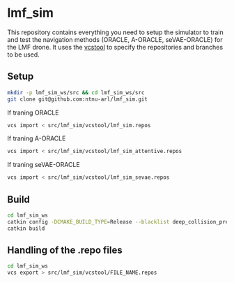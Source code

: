 # lmf_sim
This repository contains everything you need to setup the simulator to train and test the navigation methods (ORACLE, A-ORACLE, seVAE-ORACLE) for the LMF drone. It uses the [vcstool](https://github.com/dirk-thomas/vcstool) to specify the repositories and branches to be used.

## Setup

```bash
mkdir -p lmf_sim_ws/src && cd lmf_sim_ws/src
git clone git@github.com:ntnu-arl/lmf_sim.git
```

If traning ORACLE
```bash
vcs import < src/lmf_sim/vcstool/lmf_sim.repos
```

If traning A-ORACLE
```bash
vcs import < src/lmf_sim/vcstool/lmf_sim_attentive.repos
```

If traning seVAE-ORACLE
```bash
vcs import < src/lmf_sim/vcstool/lmf_sim_sevae.repos
```

## Build

```bash
cd lmf_sim_ws
catkin config -DCMAKE_BUILD_TYPE=Release --blacklist deep_collision_predictor rotors_hil_interface
catkin build
```

## Handling of the .repo files

```bash
cd lmf_sim_ws
vcs export > src/lmf_sim/vcstool/FILE_NAME.repos
```